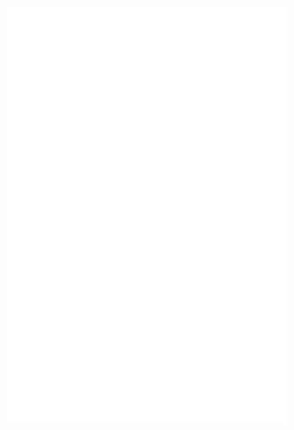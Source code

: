 <a href="#" target="_blank">
  <img src="style.svg" width="1200" height="750" alt="Click to  see the source"/>
</a>
